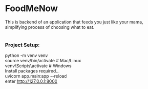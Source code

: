 # FoodMeNow
This is backend of an application that feeds you just like your mama, simplifying process of choosing what to eat. <br>
<br>

### Project Setup: <br>
python -m venv venv <br>
source venv/bin/activate   # Mac/Linux <br>
venv\Scripts\activate      # Windows <br>
Install packages required... <br>
uvicorn app.main:app --reload <br>
enter http://127.0.0.1:8000 <br>
<br>

